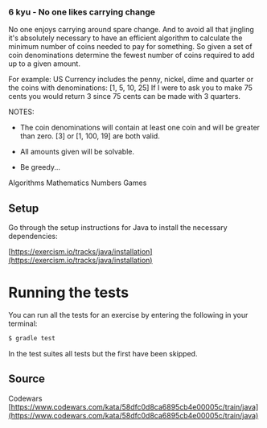 ### 6 kyu - No one likes carrying change

No one enjoys carrying around spare change. And to avoid all that jingling it's absolutely necessary to have an efficient algorithm to calculate the minimum number of coins needed to pay for something. So given a set of coin denominations determine the fewest number of coins required to add up to a given amount.

For example: US Currency includes the penny, nickel, dime and quarter or the coins with denominations: [1, 5, 10, 25] If I were to ask you to make 75 cents you would return 3 since 75 cents can be made with 3 quarters.

NOTES:

* The coin denominations will contain at least one coin and will be greater than zero. [3] or [1, 100, 19] are both valid.
    
* All amounts given will be solvable.
    
* Be greedy...

Algorithms
Mathematics
Numbers
Games


## Setup

Go through the setup instructions for Java to install the necessary
dependencies:

[https://exercism.io/tracks/java/installation](https://exercism.io/tracks/java/installation)

# Running the tests

You can run all the tests for an exercise by entering the following in your
terminal:

```sh
$ gradle test
```

In the test suites all tests but the first have been skipped.

## Source

Codewars
[https://www.codewars.com/kata/58dfc0d8ca6895cb4e00005c/train/java](https://www.codewars.com/kata/58dfc0d8ca6895cb4e00005c/train/java)
